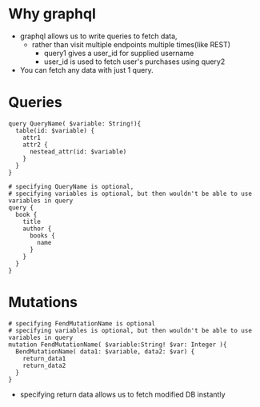 # Why graphql
- graphql allows us to write queries to fetch data, 
  - rather than visit multiple endpoints multiple times(like REST)
    - query1 gives a user_id for supplied username
    - user_id is used to fetch user's purchases using query2
- You can fetch any data with just 1 query.


# Queries
```gql
query QueryName( $variable: String!){
  table(id: $variable) {
    attr1
    attr2 {
      nestead_attr(id: $variable)
    }
  }
}

# specifying QueryName is optional, 
# specifying variables is optional, but then wouldn't be able to use variables in query
query {
  book {
    title
    author {
      books {
        name
      }
    }
  }
}
```

# Mutations
```gql
# specifying FendMutationName is optional
# specifying variables is optional, but then wouldn't be able to use variables in query
mutation FendMutationName( $variable:String! $var: Integer ){
  BendMutationName( data1: $variable, data2: $var) {
    return_data1
    return_data2
  }
}
```
- specifying return data allows us to fetch modified DB instantly